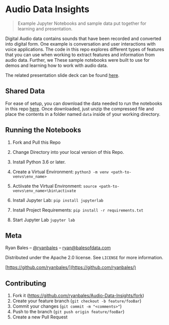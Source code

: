 # Audio Data Insights
> Example Jupyter Notebooks and sample data put together for learning and presentation.


Digital Audio data contains sounds that have been recorded and converted into digital form. One example is conversation and user interactions with voice applications.  The code in this repo explores different types of features that you can use when working to extract features and information from audio data.  Further, we These sample notebooks were built to use for demos and learning how to work with audio data.

The related presentation slide deck can be found [here](https://t.co/oCUZt4Q5xp).

## Shared Data
For ease of setup, you can download the data needed to run the notebooks in this repo [here](https://rbales-shared-data.s3.amazonaws.com/gathering-insights-from-audio-data.zip).  Once downloaded, just unzip the compressed file and place the contents in a folder named ```data``` inside of your working directory.

## Running the Notebooks

1. Fork and Pull this Repo

2. Change Directory into your local version of this Repo.

3. Install Python 3.6 or later.

4. Create a Virtual Environment: ```python3 -m venv <path-to-venvs\env_name>```

5. Actiivate the Virtual Environment: ```source <path-to-venvs\env_name>\bin\activate```

6. Install Jupyter Lab: ```pip install jupyterlab```

7. Install Project Requirements: ```pip install -r requirements.txt```

8. Start Jupyter Lab ```jupyter lab```


## Meta

Ryan Bales – [@ryanbales](https://twitter.com/ryanbales) – ryan@balesofdata.com

Distributed under the Apache 2.0 license. See ``LICENSE`` for more information.

[https://github.com/ryanbales/](https://github.com/ryanbales/)

## Contributing

1. Fork it (<https://github.com/ryanbales/Audio-Data-Insights/fork>)
2. Create your feature branch (`git checkout -b feature/fooBar`)
3. Commit your changes (`git commit -m "<comments>"`)
4. Push to the branch (`git push origin feature/fooBar`)
5. Create a new Pull Request
